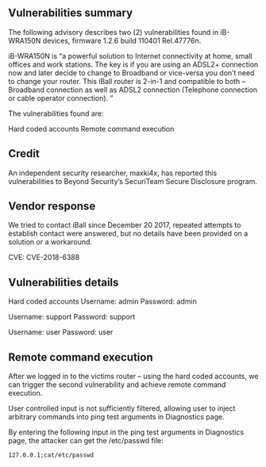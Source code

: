 ## Vulnerabilities summary
The following advisory describes two (2) vulnerabilities found in iB-WRA150N devices, firmware 1.2.6 build 110401 Rel.47776n.

iB-WRA150N is “a powerful solution to Internet connectivity at home, small offices and work stations. The key is if you are using an ADSL2+ connection now and later decide to change to Broadband or vice-versa you don’t need to change your router. This iBall router is 2-in-1 and compatible to both – Broadband connection as well as ADSL2 connection (Telephone connection or cable operator connection). ”

The vulnerabilities found are:

Hard coded accounts
Remote command execution

## Credit
An independent security researcher, maxki4x, has reported this vulnerabilities to Beyond Security’s SecuriTeam Secure Disclosure program.

## Vendor response
We tried to contact iBall since December 20 2017, repeated attempts to establish contact were answered, but no details have been provided on a solution or a workaround.

CVE: CVE-2018-6388

## Vulnerabilities details

Hard coded accounts
Username: admin
Password: admin

Username: support
Password: support

Username: user
Password: user

## Remote command execution
After we logged in to the victims router – using the hard coded accounts, we can trigger the second vulnerability and achieve remote command execution.

User controlled input is not sufficiently filtered, allowing user to inject arbitrary commands into ping test arguments in Diagnostics page.

By entering the following input in the ping test arguments in Diagnostics page, the attacker can get the /etc/passwd file:

```
127.0.0.1;cat/etc/passwd
```